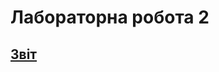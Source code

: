 # Лабораторна робота 2

## [Звіт](https://drive.google.com/file/d/1v0mqxpdjiBwhiR2iUqNzrbwIrU7KoqT7/view?usp=sharing)
